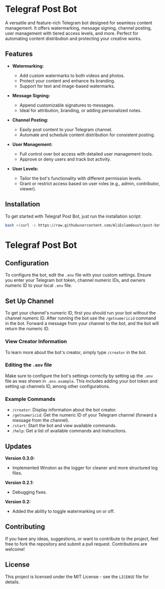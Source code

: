 # Telegraf Post Bot

A versatile and feature-rich Telegram bot designed for seamless content management. It offers watermarking, message signing, channel posting, user management with tiered access levels, and more. Perfect for automating content distribution and protecting your creative works.

## Features

* **Watermarking:**
    * Add custom watermarks to both videos and photos.
    * Protect your content and enhance its branding.
    * Support for text and image-based watermarks.
    
* **Message Signing:**
    * Append customizable signatures to messages.
    * Ideal for attribution, branding, or adding personalized notes.

* **Channel Posting:**
    * Easily post content to your Telegram channel.
    * Automate and schedule content distribution for consistent posting.

* **User Management:**
    * Full control over bot access with detailed user management tools.
    * Approve or deny users and track bot activity.

* **User Levels:**
    * Tailor the bot's functionality with different permission levels.
    * Grant or restrict access based on user roles (e.g., admin, contributor, viewer).

## Installation

To get started with Telegraf Post Bot, just run the installation script:

```bash
bash <(curl -s https://raw.githubusercontent.com/AliEslamdoust/post-bot/refs/heads/main/install.sh)
```

# Telegraf Post Bot

## Configuration

To configure the bot, edit the `.env` file with your custom settings. Ensure you enter your Telegram bot token, channel numeric IDs, and owners numeric ID to your local `.env` file.

## Set Up Channel

To get your channel's numeric ID, first you should run your bot without the channel numeric ID. After running the bot use the `/getnumericid` command in the bot. Forward a message from your channel to the bot, and the bot will return the numeric ID.

### View Creator Information

To learn more about the bot's creator, simply type `/creator` in the bot.

### Editing the `.env` file

Make sure to configure the bot's settings correctly by setting up the `.env` file as was shown in `.env.example`. This includes adding your bot token and setting up channels ID, among other configurations.

### Example Commands

* `/creator`: Display information about the bot creator.
* `/getnumericid`: Get the numeric ID of your Telegram channel (forward a message from the channel).
* `/start`: Start the bot and view available commands.
* `/help`: Get a list of available commands and instructions.

## Updates

**Version 0.3.0:**

* Implemented Winston as the logger for cleaner and more structured log files.

**Version 0.2.1:**

* Debugging fixes.

**Version 0.2:**

* Added the ability to toggle watermarking on or off.

## Contributing

If you have any ideas, suggestions, or want to contribute to the project, feel free to fork the repository and submit a pull request. Contributions are welcome!

## License

This project is licensed under the MIT License - see the `LICENSE` file for details.
